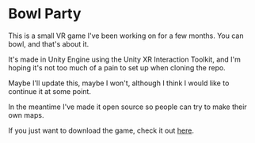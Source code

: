 # Bowl Party
This is a small VR game I've been working on for a few months. You can bowl, and that's about it. 

It's made in Unity Engine using the Unity XR Interaction Toolkit, and I'm hoping it's not too much of a pain to set up when cloning the repo.

Maybe I'll update this, maybe I won't, although I think I would like to continue it at some point.

In the meantime I've made it open source so people can try to make their own maps.

If you just want to download the game, check it out [here](https://glotchalotch.itch.io/bowl-party).